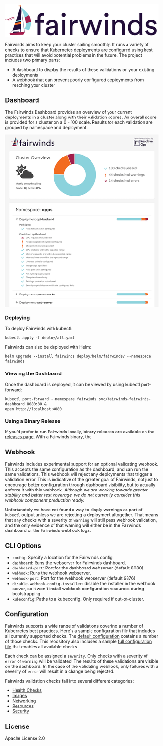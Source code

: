 <p align="center">
  <img src="/public/images/logo.png" alt="Fairwinds Logo" />
</p>

Fairwinds aims to keep your cluster sailing smoothly. It runs a variety of checks to ensure that Kubernetes deployments are configured using best practices that will avoid potential problems in the future. The project includes two primary parts:

- A dashboard to display the results of these validations on your existing deployments
- A webhook that can prevent poorly configured deployments from reaching your cluster

## Dashboard

The Fairwinds Dashboard provides an overview of your current deployments in a cluster along with their validation scores. An overall score is provided for a cluster on a 0 - 100 scale. Results for each validation are grouped by namespace and deployment.

<p align="center">
  <img src="/dashboard-screenshot.png" alt="Fairwinds Dashboard" />
</p>

### Deploying

To deploy Fairwinds with kubectl:

```
kubectl apply -f deploy/all.yaml
```

Fairwinds can also be deployed with Helm:

```
helm upgrade --install fairwinds deploy/helm/fairwinds/ --namespace fairwinds
```

### Viewing the Dashboard

Once the dashboard is deployed, it can be viewed by using kubectl port-forward:
```
kubectl port-forward --namespace fairwinds svc/fairwinds-fairwinds-dashboard 8080:80 &
open http://localhost:8080
```

### Using a Binary Release

If you'd prefer to run Fairwinds locally, binary releases are available on the [releases page](https://github.com/reactiveops/fairwinds/releases). With a Fairwinds binary, the

## Webhook

Fairwinds includes experimental support for an optional validating webhook. This accepts the same configuration as the dashboard, and can run the same validations. This webhook will reject any deployments that trigger a validation error. This is indicative of the greater goal of Fairwinds, not just to encourage better configuration through dashboard visibility, but to actually enforce it with this webhook. *Although we are working towards greater stability and better test coverage, we do not currently consider this webhook component production ready.*

Unfortunately we have not found a way to disply warnings as part of `kubectl` output unless we are rejecting a deployment altogether. That means that any checks with a severity of `warning` will still pass webhook validation, and the only evidence of that warning will either be in the Fairwinds dashboard or the Fairwinds webhook logs.

## CLI Options

* `config`: Specify a location for the Fairwinds config
* `dashboard`: Runs the webserver for Fairwinds dashboard.
* `dashboard-port`: Port for the dashboard webserver (default 8080)
* `webhook`: Runs the webhook webserver.
* `webhook-port`: Port for the webhook webserver (default 9876)
* `disable-webhook-config-installer`: disable the installer in the webhook server, so it won't install webhook configuration resources during bootstrapping
* `kubeconfig`: Paths to a kubeconfig. Only required if out-of-cluster.

## Configuration

Fairwinds supports a wide range of validations covering a number of Kubernetes best practices. Here's a sample configuration file that includes all currently supported checks. The [default configuration](https://github.com/reactiveops/fairwinds/blob/master/config.yaml) contains a number of those checks. This repository also includes a sample [full configuration file](https://github.com/reactiveops/fairwinds/blob/master/config-full.yaml) that enables all available checks.

Each check can be assigned a `severity`. Only checks with a severity of `error` or `warning` will be validated. The results of these validations are visible on the dashboard. In the case of the validating webhook, only failures with a severity of `error` will result in a change being rejected.

Fairwinds validation checks fall into several different categories:

- [Health Checks](docs/health-checks.md)
- [Images](docs/images.md)
- [Networking](docs/networking.md)
- [Resources](docs/resources.md)
- [Security](docs/security.md)

## License
Apache License 2.0
